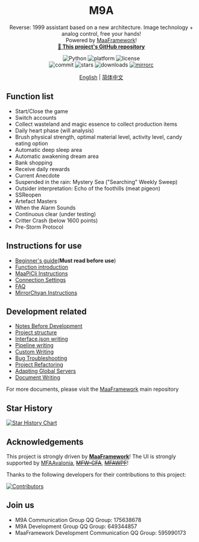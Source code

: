 <!-- markdownlint-disable MD033 MD041 -->
<div align="center">

# M9A

Reverse: 1999 assistant based on a new architecture. Image technology + analog control, free your hands!  
Powered by [MaaFramework](https://github.com/MaaXYZ/MaaFramework)!  
<a href="https://github.com/MAA1999/M9A" target="_blank" style="font-weight: bold;">🔗 This project's GitHub repository</a>

</div>

<p align="center">
  <img alt="Python" src="https://img.shields.io/badge/Python-3776AB?logo=python&logoColor=white">
  <img alt="platform" src="https://img.shields.io/badge/platform-Windows%20%7C%20Linux%20%7C%20macOS-blueviolet">
  <img alt="license" src="https://img.shields.io/github/license/MAA1999/M9A">
  <br>
  <img alt="commit" src="https://img.shields.io/github/commit-activity/m/MAA1999/M9A">
  <img alt="stars" src="https://img.shields.io/github/stars/MAA1999/M9A?style=social">
  <img alt="downloads" src="https://img.shields.io/github/downloads/MAA1999/M9A/total?style=social">
  <a href="https://mirrorchyan.com/zh/projects?rid=M9A&source=m9agh-badge-en" target="_blank"><img alt="mirrorc" src="https://img.shields.io/badge/Mirror%E9%85%B1-%239af3f6?logo=countingworkspro&logoColor=4f46e5"></a>
</p>

<div align="center">

[English](./README_en.md) | [简体中文](./README.md)

</div>

## Function list

- Start/Close the game
- Switch accounts
- Collect wasteland and magic essence to collect production items
- Daily heart phase (will analysis)
- Brush physical strength, optimal material level, activity level, candy eating option
- Automatic deep sleep area
- Automatic awakening dream area
- Bank shopping
- Receive daily rewards
- Current Anecdote
- Suspended in the rain: Mystery Sea ("Searching" Weekly Sweep)
- Outsider interpretation: Echo of the foothills (meat pigeon)
- SSReopen
- Artefact Masters
- When the Alarm Sounds
- Continuous clear (under testing)
- Critter Crash (below 1600 points)
- Pre-Storm Protocol

## Instructions for use

- [Beginner's guide](./docs/en_us/manual/newbie.md)(**Must read before use**)
- [Function introduction](./docs/en_us/manual/feature.md)
- [MaaPiCli Instructions](./docs/en_us/manual/MaaPiCli.md)
- [Connection Settings](./docs/en_us/manual/connection.md)
- [FAQ](./docs/en_us/manual/faq.md)
- [MirrorChyan Instructions](./docs/en_us/manual/MirrorChyan.md)

## Development related

- [Notes Before Development](./docs/en_us/develop/Notes-Before-Development.md)
- [Project structure](./docs/en_us/develop/Project-Structure.md)
- [Interface.json writing](./docs/en_us/develop/Writing-interface.json.md)
- [Pipeline writing](./docs/en_us/develop/Writing-Pipelines.md)
- [Custom Writing](./docs/en_us/develop/Writing-Custom.md)
- [Bug Troubleshooting](./docs/en_us/develop/Bug-Troubleshooting.md)
- [Project Refactoring](./docs/en_us/develop/Project-Refactoring.md)
- [Adapting Global Servers](./docs/en_us/develop/Adapting-Global-Servers.md)
- [Document Writing](./docs/en_us/develop/Writing-Documentation.md)

For more documents, please visit the [MaaFramework](https://github.com/MaaXYZ/MaaFramework) main repository

## Star History

<a href="https://www.star-history.com/#MAA1999/M9A&Date">
 <picture>
   <source media="(prefers-color-scheme: dark)" srcset="https://api.star-history.com/svg?repos=MAA1999/M9A&type=Date&theme=dark" />
   <source media="(prefers-color-scheme: light)" srcset="https://api.star-history.com/svg?repos=MAA1999/M9A&type=Date" />
   <img alt="Star History Chart" src="https://api.star-history.com/svg?repos=MAA1999/M9A&type=Date" />
 </picture>
</a>

## Acknowledgements

This project is strongly driven by **[MaaFramework](https://github.com/MaaXYZ/MaaFramework)**!
The UI is strongly supported by [MFAAvalonia](https://github.com/SweetSmellFox/MFAAvalonia), ~~[MFW-CFA](https://github.com/overflow65537/MFW-PyQt6)~~, ~~[MFAWPF](https://github.com/SweetSmellFox/MFAWPF)~~!

Thanks to the following developers for their contributions to this project:

[![Contributors](https://contrib.rocks/image?repo=MAA1999/M9A&max=1000)](https://github.com/MAA1999/M9A/graphs/contributors)

## Join us

- M9A Communication Group QQ Group: 175638678
- M9A Development Group QQ Group: 649344857
- MaaFramework Development Communication QQ Group: 595990173
